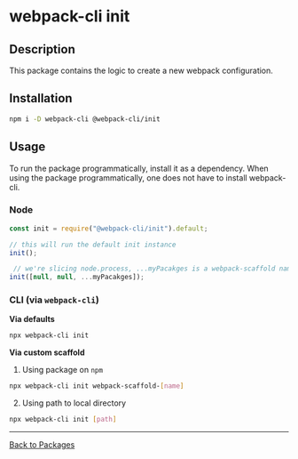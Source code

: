 # webpack-cli init

## Description

This package contains the logic to create a new webpack configuration.

## Installation

```bash
npm i -D webpack-cli @webpack-cli/init
```

## Usage

To run the package programmatically, install it as a dependency. When using the package programmatically, one does not have to install webpack-cli.

### Node

```js
const init = require("@webpack-cli/init").default;

// this will run the default init instance
init();

 // we're slicing node.process, ...myPacakges is a webpack-scaffold name/path
init([null, null, ...myPacakges]);
```

### CLI (via `webpack-cli`)
**Via defaults**

```bash
npx webpack-cli init
```
**Via custom scaffold**
1. Using package on `npm`

```bash
npx webpack-cli init webpack-scaffold-[name]
```
2. Using path to local directory

```bash
npx webpack-cli init [path]
```
---
[Back to Packages](https://github.com/webpack/webpack-cli/tree/master/packages)
